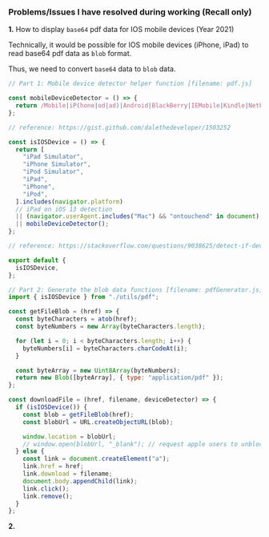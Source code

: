 ### Problems/Issues I have resolved during working (Recall only)

<b>1.</b> How to display `base64` pdf data for IOS mobile devices (Year 2021)

Technically, it would be possible for IOS mobile devices (iPhone, iPad) to read base64 pdf data as `blob` format.

Thus, we need to convert `base64` data to `blob` data.

```js
// Part 1: Mobile device detector helper function [filename: pdf.js]

const mobileDeviceDetector = () => {
  return /Mobile|iP(hone|od|ad)|Android|BlackBerry|IEMobile|Kindle|NetFront|Silk-Accelerated|(hpw|web)OS|Fennec|Minimo|Opera M(obi|ini)|Blazer|Dolfin|Dolphin|Skyfire|Zune/i.test(navigator.userAgent);
};

// reference: https://gist.github.com/dalethedeveloper/1503252

const isIOSDevice = () => {
  return [
    "iPad Simulator",
    "iPhone Simulator",
    "iPod Simulator",
    "iPad",
    "iPhone",
    "iPod",
  ].includes(navigator.platform)
  // iPad on iOS 13 detection
  || (navigator.userAgent.includes("Mac") && "ontouchend" in document)
  || mobileDeviceDetector();
};

// reference: https://stackoverflow.com/questions/9038625/detect-if-device-is-ios

export default {
  isIOSDevice,
};

// Part 2: Generate the blob data functions [filename: pdfGenerator.js]
import { isIOSDevice } from "./utils/pdf";

const getFileBlob = (href) => {
  const byteCharacters = atob(href);
  const byteNumbers = new Array(byteCharacters.length);

  for (let i = 0; i < byteCharacters.length; i++) {
    byteNumbers[i] = byteCharacters.charCodeAt(i);
  }

  const byteArray = new Uint8Array(byteNumbers);
  return new Blob([byteArray], { type: "application/pdf" });
};

const downloadFile = (href, filename, deviceDetector) => {
  if (isIOSDevice()) {
    const blob = getFileBlob(href);
    const blobUrl = URL.createObjectURL(blob);

    window.location = blobUrl;
    // window.open(blobUrl, "_blank"); // request apple users to unblock popup settings for safari
  } else {
    const link = document.createElement("a");
    link.href = href;
    link.download = filename;
    document.body.appendChild(link);
    link.click();
    link.remove();
  }
};
```


<b>2.</b>
